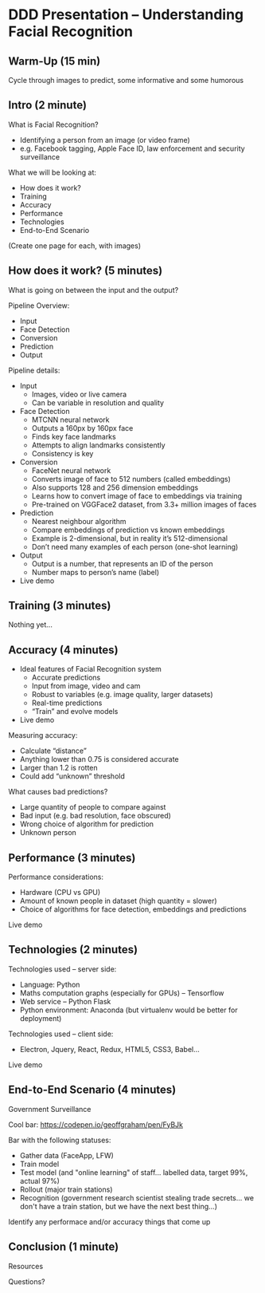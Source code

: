# DDD Presentation – Understanding Facial Recognition

## Warm-Up (15 min)
Cycle through images to predict, some informative and some humorous

## Intro (2 minute)
What is Facial Recognition?
* Identifying a person from an image (or video frame)
* e.g. Facebook tagging, Apple Face ID, law enforcement and security surveillance

What we will be looking at:
* How does it work?
* Training
* Accuracy
* Performance
* Technologies
* End-to-End Scenario

(Create one page for each, with images)

## How does it work? (5 minutes)
What is going on between the input and the output?

Pipeline Overview:
* Input
* Face Detection
* Conversion
* Prediction
* Output

Pipeline details:
* Input
    * Images, video or live camera
    * Can be variable in resolution and quality
* Face Detection
    * MTCNN neural network
    * Outputs a 160px by 160px face
    * Finds key face landmarks
    * Attempts to align landmarks consistently
    * Consistency is key
* Conversion
    * FaceNet neural network
    * Converts image of face to 512 numbers (called embeddings)
    * Also supports 128 and 256 dimension embeddings
    * Learns how to convert image of face to embeddings via training
    * Pre-trained on VGGFace2 dataset, from 3.3+ million images of faces
* Prediction
    * Nearest neighbour algorithm
    * Compare embeddings of prediction vs known embeddings
    * Example is 2-dimensional, but in reality it’s 512-dimensional
    * Don’t need many examples of each person (one-shot learning)
* Output
    * Output is a number, that represents an ID of the person
    * Number maps to person’s name (label)
* Live demo




## Training (3 minutes)
Nothing yet...

## Accuracy (4 minutes)
* Ideal features of Facial Recognition system
    * Accurate predictions
    * Input from image, video and cam
    * Robust to variables (e.g. image quality, larger datasets)
    * Real-time predictions
    * “Train” and evolve models
* Live demo

Measuring accuracy:
* Calculate “distance”
* Anything lower than 0.75 is considered accurate
* Larger than 1.2 is rotten
* Could add “unknown” threshold

What causes bad predictions?
* Large quantity of people to compare against
* Bad input (e.g. bad resolution, face obscured)
* Wrong choice of algorithm for prediction
* Unknown person

## Performance (3 minutes)
Performance considerations:
* Hardware (CPU vs GPU)
* Amount of known people in dataset (high quantity = slower)
* Choice of algorithms for face detection, embeddings and predictions

Live demo

## Technologies (2 minutes)
Technologies used – server side:
* Language: Python
* Maths computation graphs (especially for GPUs) – Tensorflow
* Web service – Python Flask
* Python environment: Anaconda (but virtualenv would be better for deployment)

Technologies used – client side:
* Electron, Jquery, React, Redux, HTML5, CSS3, Babel…

Live demo

## End-to-End Scenario (4 minutes)
Government Surveillance

Cool bar:
https://codepen.io/geoffgraham/pen/FyBJk

Bar with the following statuses:
* Gather data (FaceApp, LFW)
* Train model
* Test model (and "online learning" of staff... labelled data, target 99%, actual 97%)
* Rollout (major train stations)
* Recognition (government research scientist stealing trade secrets... we don't have a train station, but we have the next best thing...)

Identify any performace and/or accuracy things that come up

## Conclusion (1 minute)
Resources

Questions?


